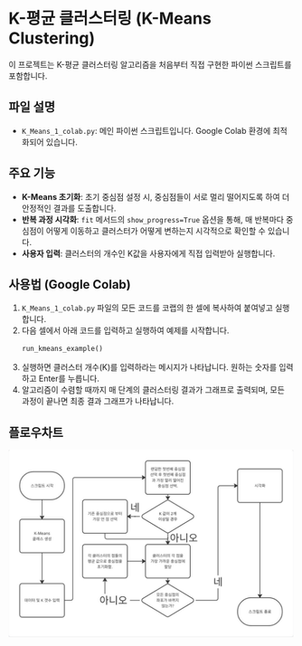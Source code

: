 # K-평균 클러스터링 (K-Means Clustering)

이 프로젝트는 K-평균 클러스터링 알고리즘을 처음부터 직접 구현한 파이썬 스크립트를 포함합니다.

## 파일 설명

- `K_Means_1_colab.py`: 메인 파이썬 스크립트입니다. Google Colab 환경에 최적화되어 있습니다.

## 주요 기능

- **K-Means 초기화**: 초기 중심점 설정 시, 중심점들이 서로 멀리 떨어지도록 하여 더 안정적인 결과를 도출합니다.
- **반복 과정 시각화**: `fit` 메서드의 `show_progress=True` 옵션을 통해, 매 반복마다 중심점이 어떻게 이동하고 클러스터가 어떻게 변하는지 시각적으로 확인할 수 있습니다.
- **사용자 입력**: 클러스터의 개수인 K값을 사용자에게 직접 입력받아 실행합니다.

## 사용법 (Google Colab)

1. `K_Means_1_colab.py` 파일의 모든 코드를 코랩의 한 셀에 복사하여 붙여넣고 실행합니다.
2. 다음 셀에서 아래 코드를 입력하고 실행하여 예제를 시작합니다.
   ```python
   run_kmeans_example()
   ```
3. 실행하면 클러스터 개수(K)를 입력하라는 메시지가 나타납니다. 원하는 숫자를 입력하고 Enter를 누릅니다.
4. 알고리즘이 수렴할 때까지 매 단계의 클러스터링 결과가 그래프로 출력되며, 모든 과정이 끝나면 최종 결과 그래프가 나타납니다.

## 플로우차트

![플로우차트](https://github.com/Mourn5367/KNN_KMeans_HC/blob/main/KMeans/K_M_flow.jpg?raw=true)

